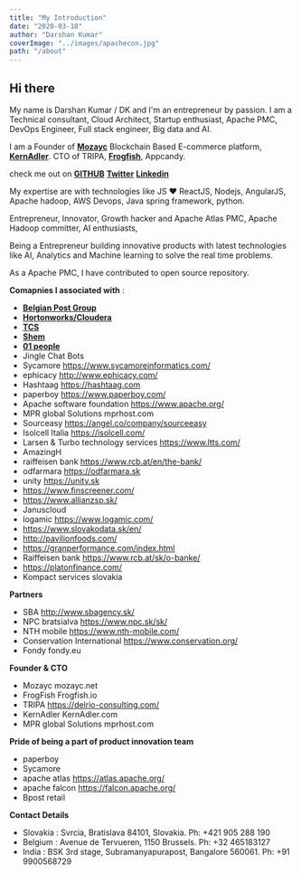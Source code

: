 ```yaml
---
title: "My Introduction"
date: "2020-03-18"
author: "Darshan Kumar"
coverImage: "../images/apachecon.jpg"
path: "/about"
---
```


## Hi there

My name is Darshan Kumar / DK and I'm an entrepreneur by passion. I am a Technical consultant, Cloud Architect, Startup enthusiast, Apache PMC, DevOps Engineer, Full stack engineer, Big data and AI. 

I am a Founder of [**Mozayc**](https://mozayc.net) Blockchain Based E-commerce platform, [**KernAdler**](https://kernadler.net). CTO of TRIPA, [**Frogfish**](https://frogfish.io), Appcandy.

check me out on [**GITHUB**](https://github.com/darshankumar89) [**Twitter**](https://twitter.com/darshaneldorado) [**Linkedin**](https://www.linkedin.com/in/darshankumar/) 

My expertise are with technologies like JS ♥️ ReactJS, Nodejs, AngularJS, Apache hadoop, AWS Devops, Java spring framework, python. 

Entrepreneur, Innovator, Growth hacker and Apache Atlas PMC, Apache Hadoop committer, AI enthusiasts,

Being a Entrepreneur building innovative products with latest technologies like AI, Analytics and Machine learning to solve the real time problems. 

As a Apache PMC, I have contributed to open source repository. 

**Comapnies I associated with** :
 
- [**Belgian Post Group**](https://en.wikipedia.org/wiki/Bpost)
- [**Hortonworks/Cloudera**](https://www.cloudera.com/)
- [**TCS**](https://www.tcs.com)
- [**Shem**](https://shem.sk)
- [**01 people**](https://www.01people.com)
- Jingle Chat Bots 
- Sycamore https://www.sycamoreinformatics.com/
- ephicacy http://www.ephicacy.com/
- Hashtaag https://hashtaag.com
- paperboy https://www.paperboy.com/
- Apache software foundation https://www.apache.org/
- MPR global Solutions  mprhost.com
- Sourceasy https://angel.co/company/sourceeasy
- Isolcell Italia https://isolcell.com/
- Larsen & Turbo technology services  https://www.ltts.com/
- AmazingH
- raiffeisen bank https://www.rcb.at/en/the-bank/
- odfarmara https://odfarmara.sk
- unity https://unity.sk
- https://www.finscreener.com/
- https://www.allianzsp.sk/
- Januscloud
- logamic https://www.logamic.com/
- https://www.slovakodata.sk/en/
- http://pavilionfoods.com/
- https://granperformance.com/index.html
- Raiffeisen bank https://www.rcb.at/sk/o-banke/
- https://platonfinance.com/
- Kompact services slovakia 


**Partners** 
- SBA  http://www.sbagency.sk/
- NPC bratsialva https://www.npc.sk/sk/
- NTH mobile https://www.nth-mobile.com/
- Conservation International https://www.conservation.org/
- Fondy fondy.eu



**Founder & CTO** 
- Mozayc mozayc.net
- FrogFish Frogfish.io
- TRIPA https://delrio-consulting.com/
- KernAdler KernAdler.com
- MPR global Solutions mprhost.com

**Pride of being a part of product innovation team**

- paperboy
- Sycamore
- apache atlas https://atlas.apache.org/
- apache falcon https://falcon.apache.org/
- Bpost retail 

**Contact Details** 

- Slovakia : Svrcia, Bratislava 84101, Slovakia. Ph: +421 905 288 190
- Belgium : Avenue de Tervueren, 1150  Brussels. Ph: +32 465183127
- India :   BSK 3rd stage, Subramanyapurapost, Bangalore 560061. Ph: +91 9900568729



